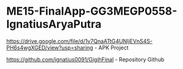 # ME15-FinalApp-GG3MEGP0558-IgnatiusAryaPutra

https://drive.google.com/file/d/1v7QnaATtG4UNIjEVnS4S-PH6s4wgXGED/view?usp=sharing - APK Project

https://github.com/ignatius0091/GigihFinal - Repository Github


